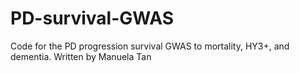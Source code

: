 # PD-survival-GWAS
Code for the PD progression survival GWAS to mortality, HY3+, and dementia. Written by Manuela Tan
